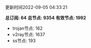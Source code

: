 更新时间2022-09-05 04:33:21

**总订阅: 64**
**总节点: 9354**
**有效节点: 1992**
- trojan节点: 162
- v2ray节点: 1637
- ss节点: 193
